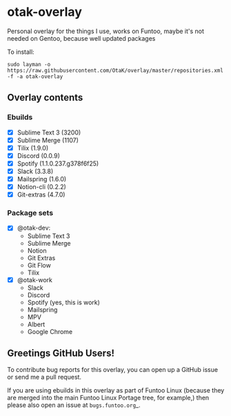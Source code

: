 # otak-overlay

Personal overlay for the things I use, works on Funtoo, maybe it's not needed on Gentoo, because well updated packages

To install:

`sudo layman -o https://raw.githubusercontent.com/OtaK/overlay/master/repositories.xml -f -a otak-overlay`

## Overlay contents

### Ebuilds

- [x] Sublime Text 3 (3200)
- [x] Sublime Merge (1107)
- [x] Tilix (1.9.0)
- [x] Discord (0.0.9)
- [x] Spotify (1.1.0.237.g378f6f25)
- [x] Slack (3.3.8)
- [x] Mailspring (1.6.0)
- [x] Notion-cli (0.2.2)
- [x] Git-extras (4.7.0)

### Package sets

- [x] @otak-dev:
    - Sublime Text 3
    - Sublime Merge
    - Notion
    - Git Extras
    - Git Flow
    - Tilix
- [x] @otak-work
    - Slack
    - Discord
    - Spotify (yes, this is work)
    - Mailspring
    - MPV
    - Albert
    - Google Chrome


## Greetings GitHub Users!

To contribute bug reports for this overlay, you can open up a GitHub issue or send
me a pull request.

If you are using ebuilds in this overlay as part of Funtoo Linux (because they are
merged into the main Funtoo Linux Portage tree, for example,) then
please also open an issue at `bugs.funtoo.org`_.
